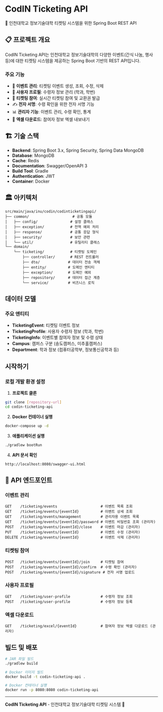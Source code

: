 # CodIN Ticketing API

🎫 인천대학교 정보기술대학 티켓팅 시스템을 위한 Spring Boot REST API

## 📋 프로젝트 개요

CodIN Ticketing API는 인천대학교 정보기술대학의 다양한 이벤트(간식 나눔, 행사 등)에 대한 티켓팅 시스템을 제공하는 Spring Boot 기반의 REST API입니다.

### 주요 기능

- 🎫 **이벤트 관리**: 티켓팅 이벤트 생성, 조회, 수정, 삭제
- 👥 **사용자 프로필**: 수령자 정보 관리 (학과, 학번)
- 🎯 **티켓팅 참여**: 실시간 티켓팅 참여 및 교환권 발급
- ✍️ **전자 서명**: 수령 확인을 위한 전자 서명 기능
- 📊 **관리자 기능**: 이벤트 관리, 수령 확인, 통계
- 📄 **엑셀 다운로드**: 참여자 정보 엑셀 내보내기

## 🏗️ 기술 스택

- **Backend**: Spring Boot 3.x, Spring Security, Spring Data MongoDB
- **Database**: MongoDB
- **Cache**: Redis
- **Documentation**: Swagger/OpenAPI 3
- **Build Tool**: Gradle
- **Authentication**: JWT
- **Container**: Docker

## 🏛️ 아키텍처

```
src/main/java/inu/codin/codinticketingapi/
├── common/                    # 공통 모듈
│   ├── config/               # 설정 클래스
│   ├── exception/            # 전역 예외 처리
│   ├── response/             # 공통 응답 형식
│   ├── security/             # 보안 관련
│   └── util/                 # 유틸리티 클래스
└── domain/
    └── ticketing/            # 티켓팅 도메인
        ├── controller/       # REST 컨트롤러
        ├── dto/             # 데이터 전송 객체
        ├── entity/          # 도메인 엔티티
        ├── exception/       # 도메인 예외
        ├── repository/      # 데이터 접근 계층
        └── service/         # 비즈니스 로직
```

## 데이터 모델

### 주요 엔티티

- **TicketingEvent**: 티켓팅 이벤트 정보
- **TicketingProfile**: 사용자 수령자 정보 (학과, 학번)
- **TicketingInfo**: 이벤트별 참여자 정보 및 수령 상태
- **Campus**: 캠퍼스 구분 (송도캠퍼스, 미추홀캠퍼스)
- **Department**: 학과 정보 (컴퓨터공학부, 정보통신공학과 등)

## 시작하기

### 로컬 개발 환경 설정

1. **프로젝트 클론**
```bash
git clone [repository-url]
cd codin-ticketing-api
```

2. **Docker 컨테이너 실행**
```bash
docker-compose up -d
```

3. **애플리케이션 실행**
```bash
./gradlew bootRun
```

4. **API 문서 확인**
```
http://localhost:8080/swagger-ui.html
```

## 📡 API 엔드포인트

### 이벤트 관리

```http
GET    /ticketing/events                    # 이벤트 목록 조회
GET    /ticketing/events/{eventId}          # 이벤트 상세 조회
GET    /ticketing/events/management         # 관리자용 이벤트 목록
GET    /ticketing/events/{eventId}/password # 이벤트 비밀번호 조회 (관리자)
POST   /ticketing/events/{eventId}/close    # 이벤트 마감 (관리자)
PUT    /ticketing/events/{eventId}          # 이벤트 수정 (관리자)
DELETE /ticketing/events/{eventId}          # 이벤트 삭제 (관리자)
```

### 티켓팅 참여

```http
POST   /ticketing/events/{eventId}/join     # 티켓팅 참여
POST   /ticketing/events/{eventId}/confirm  # 수령 확인 (관리자)
POST   /ticketing/events/{eventId}/signature # 전자 서명 업로드
```

### 사용자 프로필

```http
GET    /ticketing/user-profile              # 수령자 정보 조회
POST   /ticketing/user-profile              # 수령자 정보 등록
```

### 엑셀 다운로드

```http
GET    /ticketing/excel/{eventId}           # 참여자 정보 엑셀 다운로드 (관리자)
```

## 빌드 및 배포

```bash
# JAR 파일 빌드
./gradlew build

# Docker 이미지 빌드
docker build -t codin-ticketing-api .

# Docker 컨테이너 실행
docker run -p 8080:8080 codin-ticketing-api
```

---

**CodIN Ticketing API** - 인천대학교 정보기술대학 티켓팅 시스템 🎫
